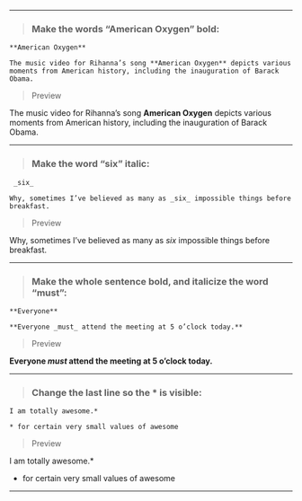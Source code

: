 ***
> ### Make the words “American Oxygen” bold:

` **American Oxygen**  `

```
The music video for Rihanna’s song **American Oxygen** depicts various moments from American history, including the inauguration of Barack Obama.
```
> Preview

The music video for Rihanna’s song **American Oxygen** depicts various moments from American history, including the inauguration of Barack Obama.

***

> ### Make the word “six” italic:

`  _six_ `

```
Why, sometimes I’ve believed as many as _six_ impossible things before breakfast.
```
> Preview

Why, sometimes I’ve believed as many as _six_ impossible things before breakfast.
***
> ### Make the whole sentence bold, and italicize the word “must”:

`**Everyone**`

```
**Everyone _must_ attend the meeting at 5 o’clock today.**
```
> Preview

**Everyone _must_ attend the meeting at 5 o’clock today.**
***
> ### Change the last line so the * is visible:

```
I am totally awesome.*

* for certain very small values of awesome
```
> Preview

I am totally awesome.*

 * for certain very small values of awesome

***